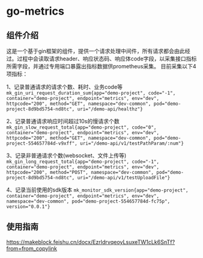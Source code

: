 # go-metrics



## 组件介绍
这是一个基于gin框架的组件，提供一个请求处理中间件，所有请求都会由此经过。过程中会读取请求header、响应状态码、响应体code字段，以采集接口指标所需字段，并通过专用端口暴露出指标数据供prometheus采集。
目前采集以下4项指标：

1、记录普通请求的请求个数、耗时、业务code等
``mk_gin_uri_request_duration_sum{app="demo-project", code="-1", container="demo-project", endpoint="metrics", env="dev", httpcode="200", method="GET", namespace="dev-common", pod="demo-project-8d9bd5754-nd8tc", uri="/demo-api/healthz"}``

2、记录普通请求响应时间超过10s的慢请求个数
``mk_gin_slow_request_total{app="demo-project", code="0", container="demo-project", endpoint="metrics", env="dev", httpcode="200", method="GET", namespace="dev-common", pod="demo-project-554657784d-v9xff", uri="/demo-api/v1/testPathParam/:num"}``

3、记录非普通请求个数(websocket、文件上传等)
``mk_gin_long_request_total{app="demo-project", code="-1", container="demo-project", endpoint="metrics", env="dev", httpcode="200", method="POST", namespace="dev-common", pod="demo-project-8d9bd5754-nd8tc", uri="/demo-api/v1/testUploadFile"}``

4、记录当前使用的sdk版本
``mk_monitor_sdk_version{app="demo-project", container="demo-project", endpoint="metrics", env="dev", namespace="dev-common", pod="demo-project-554657784d-fc75p", version="0.0.1"}``

## 使用指南
https://makeblock.feishu.cn/docx/EzrldrvqeoyLsuxeTW1cLk6SnTf?from=from_copylink
